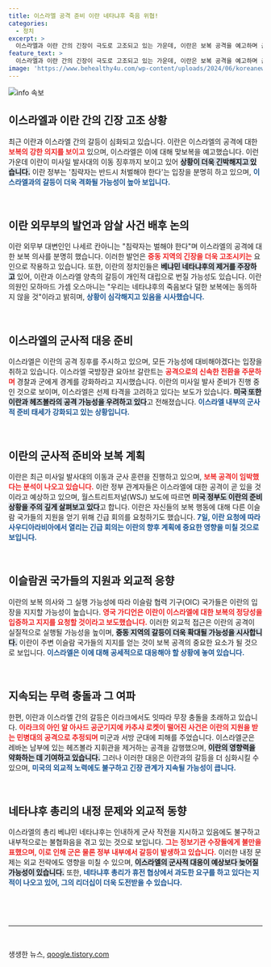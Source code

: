 ```yaml
---
title: 이스라엘 공격 준비 이란 네타냐후 죽음 위협!
categories:
  - 정치
excerpt: >
  이스라엘과 이란 간의 긴장이 극도로 고조되고 있는 가운데, 이란은 보복 공격을 예고하며 군사 준비를 착착 진행 중이다. 이슬람 57개국 긴급회의에서 이란의 지지를 모을 계획이어서 중동지역의 불확실성이 한층 높아지고 있다.
feature_text: >
  이스라엘과 이란 간의 긴장이 극도로 고조되고 있는 가운데, 이란은 보복 공격을 예고하며 군사 준비를 착착 진행 중이다. 이슬람 57개국 긴급회의에서 이란의 지지를 모을 계획이어서 중동지역의 불확실성이 한층 높아지고 있다.
image: 'https://www.behealthy4u.com/wp-content/uploads/2024/06/koreanews.jpg'
---
```


<p><img src="https://www.behealthy4u.com/wp-content/uploads/2024/06/koreanews.jpg" alt="info 속보" /></p>

<h2 data-ke-size="size26">이스라엘과 이란 간의 긴장 고조 상황</h2>

<p data-ke-size="size16">최근 이란과 이스라엘 간의 갈등이 심화되고 있습니다. 이란은 이스라엘의 공격에 대한 <b><span style="color: #ee2323;">보복의 강한 의지를 보이고</span></b> 있으며, 이스라엘은 이에 대해 맞보복을 예고했습니다. 이런 가운데 이란이 미사일 발사대의 이동 징후까지 보이고 있어 <b><span style="background-color: #21538527;">상황이 더욱 긴박해지고 있습니다.</span></b> 이란 정부는 '침략자는 반드시 처벌해야 한다'는 입장을 분명히 하고 있으며, <b><span style="color: #1a5490;">이스라엘과의 갈등이 더욱 격화될 가능성이 높아 보입니다.</span></b></p>

<p data-ke-size="size16">&nbsp;</p>

<h2 data-ke-size="size26">이란 외무부의 발언과 암살 사건 배후 논의</h2>

<p data-ke-size="size16">이란 외무부 대변인인 나세르 칸아니는 "침략자는 벌해야 한다"며 이스라엘의 공격에 대한 보복 의사를 분명히 했습니다. 이러한 발언은 <b><span style="color: #ee2323;">중동 지역의 긴장을 더욱 고조시키는</span></b> 요인으로 작용하고 있습니다. 또한, 이란의 정치인들은 <b><span style="background-color: #21538527;">베냐민 네타냐후의 제거를 주장하고</span></b> 있어, 이란과 이스라엘 양측의 갈등이 개인적 대립으로 번질 가능성도 있습니다. 이란 의원인 모하마드 가셈 오스마니는 "우리는 네타냐후의 죽음보다 덜한 보복에는 동의하지 않을 것"이라고 밝히며, <b><span style="color: #1a5490;">상황이 심각해지고 있음을 시사했습니다.</span></b></p>

<p data-ke-size="size16">&nbsp;</p>

<h2 data-ke-size="size26">이스라엘의 군사적 대응 준비</h2>

<p data-ke-size="size16">이스라엘은 이란의 공격 징후를 주시하고 있으며, 모든 가능성에 대비해야겠다는 입장을 취하고 있습니다. 이스라엘 국방장관 요아브 갈란트는 <b><span style="color: #ee2323;">공격으로의 신속한 전환을 주문하며</span></b> 경찰과 군에게 경계를 강화하라고 지시했습니다. 이란의 미사일 발사 준비가 진행 중인 것으로 보이며, 이스라엘은 선제 타격을 고려하고 있다는 보도가 있습니다. <b><span style="background-color: #21538527;">미국 또한 이란과 헤즈볼라의 공격 가능성을 우려하고 있다</span></b>고 전해졌습니다. <b><span style="color: #1a5490;">이스라엘 내부의 군사적 준비 태세가 강화되고 있는 상황입니다.</span></b></p>

<p data-ke-size="size16">&nbsp;</p>

<h2 data-ke-size="size26">이란의 군사적 준비와 보복 계획</h2>

<p data-ke-size="size16">이란은 최근 미사일 발사대의 이동과 군사 훈련을 진행하고 있으며, <b><span style="color: #ee2323;">보복 공격이 임박했다는 분석이 나오고 있습니다.</span></b> 이란 정부 관계자들은 이스라엘에 대한 공격이 곧 있을 것이라고 예상하고 있으며, 월스트리트저널(WSJ) 보도에 따르면 <b><span style="background-color: #21538527;">미국 정부도 이란의 준비 상황을 주의 깊게 살펴보고 있다</span></b>고 합니다. 이란은 자신들의 보복 행동에 대해 다른 이슬람 국가들의 지원을 얻기 위해 긴급 회의를 요청하기도 했습니다. <b><span style="color: #1a5490;">7일, 이란 요청에 따라 사우디아라비아에서 열리는 긴급 회의는 이란의 향후 계획에 중요한 영향을 미칠 것으로 보입니다.</span></b></p>

<p data-ke-size="size16">&nbsp;</p>

<h2 data-ke-size="size26">이슬람권 국가들의 지원과 외교적 응향</h2>

<p data-ke-size="size16">이란의 보복 의사와 그 실행 가능성에 따라 이슬람 협력 기구(OIC) 국가들은 이란의 입장을 지지할 가능성이 높습니다. <b><span style="color: #ee2323;">영국 가디언은 이란이 이스라엘에 대한 보복의 정당성을 입증하고 지지를 요청할 것이라고 보도했습니다.</span></b> 이러한 외교적 접근은 이란의 공격이 실질적으로 실행될 가능성을 높이며, <b><span style="background-color: #21538527;">중동 지역의 갈등이 더욱 확대될 가능성을 시사합니다.</span></b> 이란이 주변 이슬람 국가들의 지지를 얻는 것이 보복 공격의 중요한 요소가 될 것으로 보입니다. <b><span style="color: #1a5490;">이스라엘은 이에 대해 공세적으로 대응해야 할 상황에 놓여 있습니다.</span></b></p>

<p data-ke-size="size16">&nbsp;</p>

<h2 data-ke-size="size26">지속되는 무력 충돌과 그 여파</h2>

<p data-ke-size="size16">한편, 이란과 이스라엘 간의 갈등은 이라크에서도 잇따라 무장 충돌을 초래하고 있습니다. <b><span style="color: #ee2323;">이라크의 아인 알 아사드 공군기지에 카추샤 로켓이 떨어진 사건은 이란의 지원을 받는 민병대의 공격으로 추정되며</span></b> 미군과 서방 군대에 피해를 주었습니다. 이스라엘군은 레바논 남부에 있는 헤즈볼라 지휘관을 제거하는 공격을 감행했으며, <b><span style="background-color: #21538527;">이란의 영향력을 약화하는 데 기여하고 있습니다.</span></b> 그러나 이러한 대응은 이란과의 갈등을 더 심화시킬 수 있으며, <b><span style="color: #1a5490;">미국의 외교적 노력에도 불구하고 긴장 관계가 지속될 가능성이 큽니다.</span></b></p>

<p data-ke-size="size16">&nbsp;</p>

<h2 data-ke-size="size26">네타냐후 총리의 내정 문제와 외교적 동향</h2>

<p data-ke-size="size16">이스라엘의 총리 베냐민 네타냐후는 인내하게 군사 작전을 지시하고 있음에도 불구하고 내부적으로는 불협화음을 겪고 있는 것으로 보입니다. <b><span style="color: #ee2323;">그는 정보기관 수장들에게 불만을 표했으며, 이로 인해 군은 물론 정부 내부에서 갈등이 발생하고 있습니다.</span></b> 이러한 내정 문제는 외교 전략에도 영향을 미칠 수 있으며, <b><span style="background-color: #21538527;">이스라엘의 군사적 대응이 예상보다 늦어질 가능성이 있습니다.</span></b> 또한, <b><span style="color: #1a5490;">네타냐후 총리가 휴전 협상에서 과도한 요구를 하고 있다는 지적이 나오고 있어, 그의 리더십이 더욱 도전받을 수 있습니다.</span></b></p>

<p data-ke-size="size16">&nbsp;</p>

<p data-ke-size="size16">&nbsp;</p>

<p><hr/><p data-ke-size="size16">&nbsp;</p></p>
생생한 뉴스, <a href="https://qoogle.tistory.com" rel="dofollow">qoogle.tistory.com</a>


